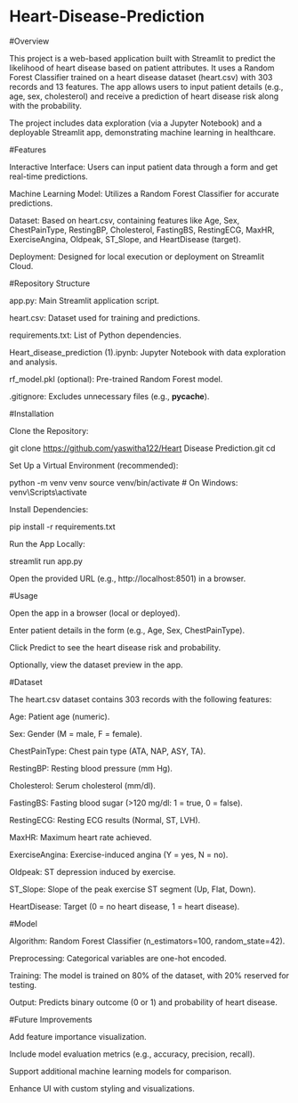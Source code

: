 # Heart-Disease-Prediction

#Overview

This project is a web-based application built with Streamlit to predict the likelihood of heart disease based on patient attributes. It uses a Random Forest Classifier trained on a heart disease dataset (heart.csv) with 303 records and 13 features. The app allows users to input patient details (e.g., age, sex, cholesterol) and receive a prediction of heart disease risk along with the probability.

The project includes data exploration (via a Jupyter Notebook) and a deployable Streamlit app, demonstrating machine learning in healthcare.

#Features





Interactive Interface: Users can input patient data through a form and get real-time predictions.



Machine Learning Model: Utilizes a Random Forest Classifier for accurate predictions.



Dataset: Based on heart.csv, containing features like Age, Sex, ChestPainType, RestingBP, Cholesterol, FastingBS, RestingECG, MaxHR, ExerciseAngina, Oldpeak, ST_Slope, and HeartDisease (target).



Deployment: Designed for local execution or deployment on Streamlit Cloud.

#Repository Structure





app.py: Main Streamlit application script.



heart.csv: Dataset used for training and predictions.



requirements.txt: List of Python dependencies.



Heart_disease_prediction (1).ipynb: Jupyter Notebook with data exploration and analysis.



rf_model.pkl (optional): Pre-trained Random Forest model.



.gitignore: Excludes unnecessary files (e.g., __pycache__).

#Installation





Clone the Repository:

git clone https://github.com/yaswitha122/Heart Disease Prediction.git
cd <repo-name>



Set Up a Virtual Environment (recommended):

python -m venv venv
source venv/bin/activate  # On Windows: venv\Scripts\activate



Install Dependencies:

pip install -r requirements.txt



Run the App Locally:

streamlit run app.py





Open the provided URL (e.g., http://localhost:8501) in a browser.

#Usage





Open the app in a browser (local or deployed).



Enter patient details in the form (e.g., Age, Sex, ChestPainType).



Click Predict to see the heart disease risk and probability.



Optionally, view the dataset preview in the app.

#Dataset

The heart.csv dataset contains 303 records with the following features:





Age: Patient age (numeric).



Sex: Gender (M = male, F = female).



ChestPainType: Chest pain type (ATA, NAP, ASY, TA).



RestingBP: Resting blood pressure (mm Hg).



Cholesterol: Serum cholesterol (mm/dl).



FastingBS: Fasting blood sugar (>120 mg/dl: 1 = true, 0 = false).



RestingECG: Resting ECG results (Normal, ST, LVH).



MaxHR: Maximum heart rate achieved.



ExerciseAngina: Exercise-induced angina (Y = yes, N = no).



Oldpeak: ST depression induced by exercise.



ST_Slope: Slope of the peak exercise ST segment (Up, Flat, Down).



HeartDisease: Target (0 = no heart disease, 1 = heart disease).

#Model





Algorithm: Random Forest Classifier (n_estimators=100, random_state=42).



Preprocessing: Categorical variables are one-hot encoded.



Training: The model is trained on 80% of the dataset, with 20% reserved for testing.



Output: Predicts binary outcome (0 or 1) and probability of heart disease.



#Future Improvements





Add feature importance visualization.



Include model evaluation metrics (e.g., accuracy, precision, recall).



Support additional machine learning models for comparison.



Enhance UI with custom styling and visualizations.
